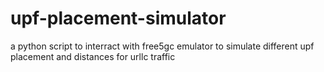 # upf-placement-simulator
a python script to interract with free5gc emulator to simulate different upf placement and distances for urllc traffic
